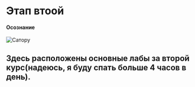 # Этап втоой 
**Осознание**
<br>  
![Сатору](https://c.tenor.com/FH12KSbsscoAAAAd/tenor.gif)
<br>  
## Здесь расположены основные лабы за второй курс(надеюсь, я буду спать больше 4 часов в день).

